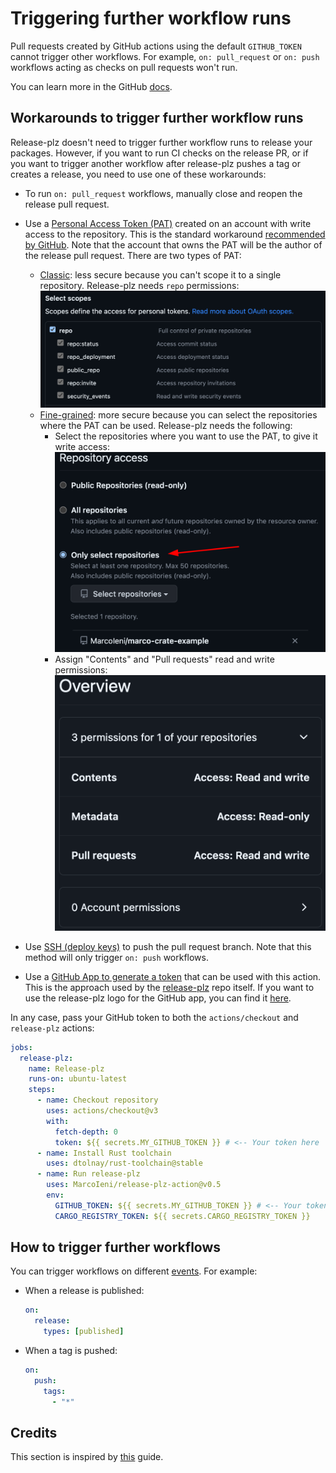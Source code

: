 # Triggering further workflow runs

Pull requests created by GitHub actions using the default `GITHUB_TOKEN` cannot
trigger other workflows.
For example, `on: pull_request` or `on: push` workflows acting as checks on pull
requests won't run.

You can learn more in the GitHub
[docs](https://docs.github.com/en/actions/using-workflows/triggering-a-workflow#triggering-a-workflow-from-a-workflow).

## Workarounds to trigger further workflow runs

Release-plz doesn't need to trigger further workflow runs to release your packages.
However, if you want to run CI checks on the release PR,
or if you want to trigger another workflow after release-plz pushes
a tag or creates a release, you need to use one of these workarounds:

- To run `on: pull_request` workflows, manually close and reopen the release pull request.

- Use a [Personal Access Token (PAT)](https://docs.github.com/en/github/authenticating-to-github/creating-a-personal-access-token)
  created on an account with write access to the repository.
  This is the standard workaround
  [recommended by GitHub](https://docs.github.com/en/actions/using-workflows/triggering-a-workflow#triggering-a-workflow-from-a-workflow).
  Note that the account that owns the PAT will be the author of the release pull request.
  There are two types of PAT:
  - [Classic](https://docs.github.com/en/authentication/keeping-your-account-and-data-secure/creating-a-personal-access-token#personal-access-tokens-classic):
    less secure because you can't scope it to a single repository.
    Release-plz needs `repo` permissions:
    ![pat classic permissions](../assets/pat-classic.png)
  - [Fine-grained](https://docs.github.com/en/authentication/keeping-your-account-and-data-secure/creating-a-personal-access-token#fine-grained-personal-access-tokens):
    more secure because you can select the repositories where the PAT can be used.
    Release-plz needs the following:
    - Select the repositories where you want to use the PAT, to give it write access:
      ![pat repository access](../assets/repository-access.png)
    - Assign "Contents" and "Pull requests" read and write permissions:
      ![pat fine permissions](../assets/pat-overview.png)

- Use [SSH (deploy keys)](https://github.com/peter-evans/create-pull-request/blob/main/docs/concepts-guidelines.md#push-using-ssh-deploy-keys)
  to push the pull request branch.
  Note that this method will only trigger `on: push` workflows.

- Use a
  [GitHub App to generate a token](https://github.com/peter-evans/create-pull-request/blob/main/docs/concepts-guidelines.md#authenticating-with-github-app-generated-tokens)
  that can be used with this action. This is the approach used by the
  [release-plz](https://github.com/MarcoIeni/release-plz/blob/main/.github/workflows/release-plz.yml)
  repo itself.
  If you want to use the release-plz logo for the GitHub app, you can find it [here](../assets/robot_head.jpeg).

In any case, pass your GitHub token to both the `actions/checkout` and `release-plz` actions:

```yaml
jobs:
  release-plz:
    name: Release-plz
    runs-on: ubuntu-latest
    steps:
      - name: Checkout repository
        uses: actions/checkout@v3
        with:
          fetch-depth: 0
          token: ${{ secrets.MY_GITHUB_TOKEN }} # <-- Your token here
      - name: Install Rust toolchain
        uses: dtolnay/rust-toolchain@stable
      - name: Run release-plz
        uses: MarcoIeni/release-plz-action@v0.5
        env:
          GITHUB_TOKEN: ${{ secrets.MY_GITHUB_TOKEN }} # <-- Your token here
          CARGO_REGISTRY_TOKEN: ${{ secrets.CARGO_REGISTRY_TOKEN }}
```

## How to trigger further workflows

You can trigger workflows on different
[events](https://docs.github.com/en/actions/using-workflows/events-that-trigger-workflows).
For example:

- When a release is published:

  ```yaml
  on:
    release:
      types: [published]
  ```

- When a tag is pushed:

  ```yaml
  on:
    push:
      tags:
        - "*"
   ```

## Credits

This section is inspired by
[this](https://github.com/peter-evans/create-pull-request/blob/main/docs/concepts-guidelines.md#triggering-further-workflow-runs)
guide.
